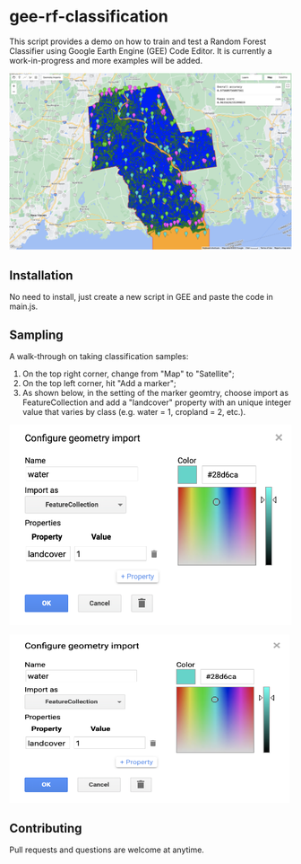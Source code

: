 # gee-rf-classification

This script provides a demo on how to train and test a Random Forest Classifier using Google Earth Engine (GEE) Code Editor. It is currently a work-in-progress and more examples will be added.

![Result](/screenshots/result.png)

## Installation

No need to install, just create a new script in GEE and paste the code in main.js.

## Sampling

A walk-through on taking classification samples:

1. On the top right corner, change from "Map" to "Satellite";
2. On the top left corner, hit "Add a marker";
3. As shown below, in the setting of the marker geomtry, choose import as FeatureCollection and add a "landcover" property with an unique integer value that varies by class (e.g. water = 1, cropland = 2, etc.).

![Sampling](/screenshots/sampling.png)

<img src="/screenshots/sampling.png" width="500" height="300" />

## Contributing
Pull requests and questions are welcome at anytime.
